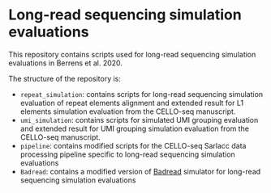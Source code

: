 # Long-read sequencing simulation evaluations 

This repository contains scripts used for long-read sequencing simulation evaluations in Berrens et al. 2020.

The structure of the repository is:

- `repeat_simulation`: contains scripts for long-read sequencing simulation evaluation of repeat elements alignment and extended result for L1 elements simulation evaluation from the CELLO-seq manuscript. 
- `umi_simulation`: contains scripts for simulated UMI grouping evaluation and extended result for UMI grouping simulation evaluation from the CELLO-seq manuscript.
- `pipeline`: contains modified scripts for the CELLO-seq Sarlacc data processing pipeline specific to long-read sequencing simulation evaluations 
- `Badread`: contains a modified version of [Badread](https://github.com/rrwick/Badread) simulator for long-read sequencing simulation evaluations
